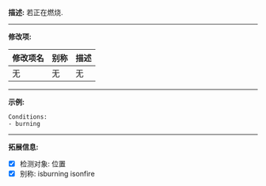 **描述:** 若正在燃烧.

---

**修改项:**

| 修改项名  | 别称           | 描述                      |
| --------- | -------------- | ------------------------- |
| 无        | 无             | 无                        |

---

**示例:**

```
Conditions:
- burning
```

---

**拓展信息:**

- [x] 检测对象: 位置
- [x] 别称: isburning isonfire